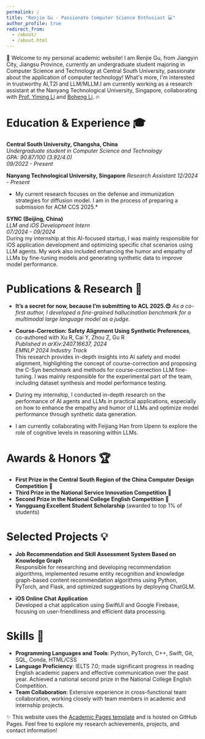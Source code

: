 ```yaml
---
permalink: /
title: "Renjie Gu - Passionate Computer Science Enthusiast 💻"
author_profile: true
redirect_from: 
  - /about/
  - /about.html
---
```


👋 Welcome to my personal academic website! I am Renjie Gu, from Jiangyin City, Jiangsu Province, currently an undergraduate student majoring in Computer Science and Technology at Central South University, passionate about the application of computer technology! What's more, I'm interested in trustworthy AI,T2I and LLM/MLLM.I am currently working as a research assistant at the Nanyang Technological University, Singapore, collaborating with [Prof. Yiming Li](https://liyiming.tech/) and [Boheng Li](https://antigonerandy.github.io/). 🔥

Education & Experience 🎓
======
**Central South University, Changsha, China**  
*Undergraduate student in Computer Science and Technology*  
*GPA: 90.87/100 (3.92/4.0)*  
*09/2022 - Present*

**Nanyang Technological University, Singapore** 
*Research Assistant*
*12/2024 - Present*
*	My current research focuses on the defense and immunization strategies for diffusion model. I am in the process of preparing a submission for ACM CCS 2025.*

**SYNC (Beijing, China)**  
*LLM and iOS Development Intern*  
*07/2024 - 09/2024*  
During my internship at this AI-focused startup, I was mainly responsible for iOS application development and optimizing specific chat scenarios using LLM agents. My work also included enhancing the humor and empathy of LLMs by fine-tuning models and generating synthetic data to improve model performance.

Publications & Research 🧠
======
- **It’s a secret for now, because I’m submitting to ACL 2025.😊**
  *As a co-first author, I developed a fine-grained hallucination benchmark for a multimodal large language model as a judge.*
- **Course-Correction: Safety Alignment Using Synthetic Preferences**, co-authored with Xu R, Cai Y, Zhou Z, Gu R  
  *Published in arXiv:2407.16637, 2024*  
  *EMNLP 2024 Industry Track*  
  This research provides in-depth insights into AI safety and model alignment, highlighting the concept of course-correction and proposing the C-Syn benchmark and methods for course-correction LLM fine-tuning. I was mainly responsible for the experimental part of the team, including dataset synthesis and model performance testing.

- During my internship, I conducted in-depth research on the performance of AI agents and LLMs in practical applications, especially on how to enhance the empathy and humor of LLMs and optimize model performance through synthetic data generation.

- I am currently collaborating with Feijiang Han from Upenn to explore the role of cognitive levels in reasoning within LLMs.

Awards & Honors 🏆
======
- **First Prize in the Central South Region of the China Computer Design Competition** 🥇  
- **Third Prize in the National Service Innovation Competition** 🥉  
- **Second Prize in the National College English Competition** 🥈  
- **Yangguang Excellent Student Scholarship** (awarded to top 1% of students)

Selected Projects 💡
======
- **Job Recommendation and Skill Assessment System Based on Knowledge Graph**  
  Responsible for researching and developing recommendation algorithms, implemented resume entity recognition and knowledge graph-based content recommendation algorithms using Python, PyTorch, and Flask, and optimized suggestions by deploying ChatGLM.

- **iOS Online Chat Application**  
  Developed a chat application using SwiftUI and Google Firebase, focusing on user-friendliness and efficient data processing.

Skills 🔧
======
- **Programming Languages and Tools**: Python, PyTorch, C++, Swift, Git, SQL, Conda, HTML/CSS
- **Language Proficiency**: IELTS 7.0; made significant progress in reading English academic papers and effective communication over the past year. Achieved a national second prize in the National College English Competition.
- **Team Collaboration**: Extensive experience in cross-functional team collaboration, working closely with team members in academic and internship projects.

✨ This website uses the [Academic Pages template](https://github.com/academicpages/academicpages.github.io) and is hosted on GitHub Pages. Feel free to explore my research achievements, projects, and contact information!
